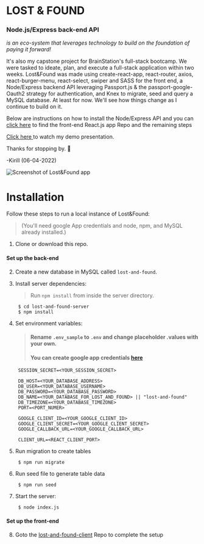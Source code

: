 # LOST & FOUND 
### Node.js/Express back-end API
*is an eco-system that leverages technology to build on the foundation of paying it forward!*

 It's also my capstone project for BrainStation's full-stack bootcamp. We were tasked to ideate, plan, and execute a full-stack application within two weeks. Lost&Found was made using create-react-app, react-router, axios, react-burger-menu, react-select, swiper and SASS for the front end, a Node/Express backend API leveraging Passport.js & the passport-google-Oauth2 strategy for authentication, and Knex to migrate, seed and query a MySQL database. At least for now. We'll see how things change as I continue to build on it.

 Below are instructions on how to install the Node/Express API and you can [click here](https://github.com/kirill-develops/lost-and-found-client) to find the front-end React.js app Repo and the remaining steps

 [Click here ](http://linktomyvideo.com)to watch my demo presentation.

 Thanks for stopping by. 💫 

 -Kirill (06-04-2022)

![Screenshot of Lost&Found app](./src/assets/images/big_hug.jpeg)

# Installation
Follow these steps to run a local instance of Lost&Found:
> (You'll need google App credentials and node, npm, and MySQL already installed.)
1. Clone or download this repo.
#### **Set up the back-end**

2. Create a new database in MySQL called `lost-and-found`.

3. Install server dependencies:

    >Run `npm install` from inside the server directory.

        $ cd lost-and-found-server
        $ npm install
4. Set environment variables:
      
      >#### Rename `.env_sample` to `.env` and change placeholder .values with your own.
      >#### You can create google app credentials [here](https://console.developers.google.com/)

        SESSION_SECRET=<YOUR_SESSION_SECRET>
        
        DB_HOST=<YOUR_DATABASE_ADDRESS>
        DB_USER=<YOUR_DATABASE_USERNAME>
        DB_PASSWORD=<YOUR_DATABASE_PASSWORD>
        DB_NAME=<YOUR_DATABASE_FOR_LOST_AND_FOUND> || "lost-and-found"
        DB_TIMEZONE=<YOUR_DATABASE_TIMEZONE>
        PORT=<PORT_NUMER>

        GOOGLE_CLIENT_ID=<YOUR_GOOGLE_CLIENT_ID>
        GOOGLE_CLIENT_SECRET=<YOUR_GOOGLE_CLIENT_SECRET>
        GOOGLE_CALLBACK_URL=<YOUR_GOOGLE_CALLBACK_URL>

        CLIENT_URL=<REACT_CLIENT_PORT>
5. Run migration to create tables
  
        $ npm run migrate
6. Run seed file to generate table data

        $ npm run seed
7. Start the server:

        $ node index.js
#### **Set up the front-end**
8. Goto the [lost-and-found-client](https://github.com/kirill-develops/lost-and-found-client) Repo to complete the setup